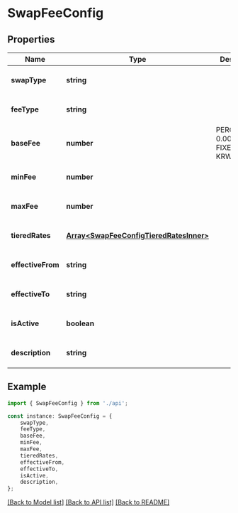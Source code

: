 # SwapFeeConfig


## Properties

Name | Type | Description | Notes
------------ | ------------- | ------------- | -------------
**swapType** | **string** |  | [optional] [default to undefined]
**feeType** | **string** |  | [optional] [default to undefined]
**baseFee** | **number** | PERCENTAGE: 0.003 (0.3%), FIXED: 10 (10 KRW) | [optional] [default to undefined]
**minFee** | **number** |  | [optional] [default to undefined]
**maxFee** | **number** |  | [optional] [default to undefined]
**tieredRates** | [**Array&lt;SwapFeeConfigTieredRatesInner&gt;**](SwapFeeConfigTieredRatesInner.md) |  | [optional] [default to undefined]
**effectiveFrom** | **string** |  | [optional] [default to undefined]
**effectiveTo** | **string** |  | [optional] [default to undefined]
**isActive** | **boolean** |  | [optional] [default to true]
**description** | **string** |  | [optional] [default to undefined]

## Example

```typescript
import { SwapFeeConfig } from './api';

const instance: SwapFeeConfig = {
    swapType,
    feeType,
    baseFee,
    minFee,
    maxFee,
    tieredRates,
    effectiveFrom,
    effectiveTo,
    isActive,
    description,
};
```

[[Back to Model list]](../README.md#documentation-for-models) [[Back to API list]](../README.md#documentation-for-api-endpoints) [[Back to README]](../README.md)
